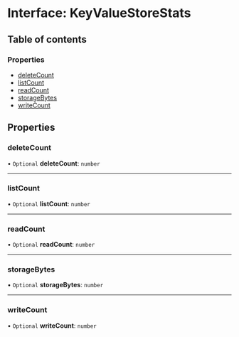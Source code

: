 # Interface: KeyValueStoreStats

## Table of contents

### Properties

- [deleteCount](KeyValueStoreStats.md#deletecount)
- [listCount](KeyValueStoreStats.md#listcount)
- [readCount](KeyValueStoreStats.md#readcount)
- [storageBytes](KeyValueStoreStats.md#storagebytes)
- [writeCount](KeyValueStoreStats.md#writecount)

## Properties

### <a id="deletecount" name="deletecount"></a> deleteCount

• `Optional` **deleteCount**: `number`

___

### <a id="listcount" name="listcount"></a> listCount

• `Optional` **listCount**: `number`

___

### <a id="readcount" name="readcount"></a> readCount

• `Optional` **readCount**: `number`

___

### <a id="storagebytes" name="storagebytes"></a> storageBytes

• `Optional` **storageBytes**: `number`

___

### <a id="writecount" name="writecount"></a> writeCount

• `Optional` **writeCount**: `number`
